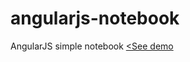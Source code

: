# angularjs-notebook
AngularJS simple notebook
<a href="http://igormog.github.io/angularjs-notebook/"><See demo</a>
